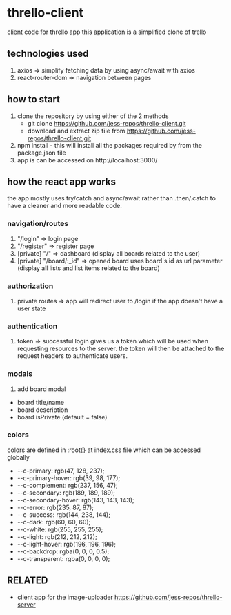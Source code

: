 # thrello-client

client code for thrello app
this application is a simplified clone of trello

## technologies used

1. axios => simplify fetching data by using async/await with axios
2. react-router-dom => navigation between pages

## how to start

1. clone the repository by using either of the 2 methods
   - git clone https://github.com/jess-repos/thrello-client.git
   - download and extract zip file from https://github.com/jess-repos/thrello-client.git
2. npm install - this will install all the packages required by from the package.json file
3. app is can be accessed on http://localhost:3000/

## how the react app works

the app mostly uses try/catch and async/await rather than .then/.catch to have a cleaner and more readable code.

### navigation/routes

1. "/login" => login page
2. "/register" => register page
3. [private] "/" => dashboard (display all boards related to the user)
4. [private] "/board/:\_id" => opened board uses board's id as url parameter (display all lists and list items related to the board)

### authorization

1. private routes => app will redirect user to /login if the app doesn't have a user state

### authentication

1. token => successful login gives us a token which will be used when requesting resources to the server. the token will then be attached to the request headers to authenticate users.

### modals

1. add board modal

- board title/name
- board description
- board isPrivate (default = false)

### colors

colors are defined in :root{} at index.css file which can be accessed globally

- --c-primary: rgb(47, 128, 237);
- --c-primary-hover: rgb(39, 98, 177);
- --c-complement: rgb(237, 156, 47);
- --c-secondary: rgb(189, 189, 189);
- --c-secondary-hover: rgb(143, 143, 143);
- --c-error: rgb(235, 87, 87);
- --c-success: rgb(144, 238, 144);
- --c-dark: rgb(60, 60, 60);
- --c-white: rgb(255, 255, 255);
- --c-light: rgb(212, 212, 212);
- --c-light-hover: rgb(196, 196, 196);
- --c-backdrop: rgba(0, 0, 0, 0.5);
- --c-transparent: rgba(0, 0, 0, 0);

## RELATED

- client app for the image-uploader https://github.com/jess-repos/thrello-server
